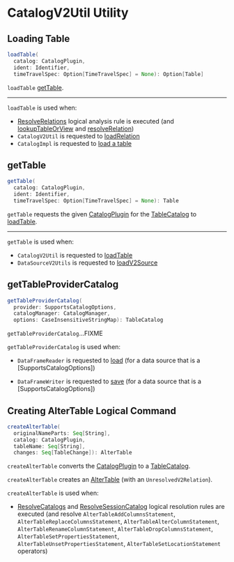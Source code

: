 # CatalogV2Util Utility

## <span id="loadTable"> Loading Table

```scala
loadTable(
  catalog: CatalogPlugin,
  ident: Identifier,
  timeTravelSpec: Option[TimeTravelSpec] = None): Option[Table]
```

`loadTable` [getTable](#getTable).

---

`loadTable` is used when:

* [ResolveRelations](../../logical-analysis-rules/ResolveRelations.md) logical analysis rule is executed (and [lookupTableOrView](../../logical-analysis-rules/ResolveRelations.md#lookupTableOrView) and [resolveRelation](../../logical-analysis-rules/ResolveRelations.md#resolveRelation))
* `CatalogV2Util` is requested to [loadRelation](#loadRelation)
* `CatalogImpl` is requested to [load a table](../../CatalogImpl.md#loadTable)

## <span id="getTable"> getTable

```scala
getTable(
  catalog: CatalogPlugin,
  ident: Identifier,
  timeTravelSpec: Option[TimeTravelSpec] = None): Table
```

`getTable` requests the given [CatalogPlugin](CatalogPlugin.md) for the [TableCatalog](CatalogHelper.md#asTableCatalog) to [loadTable](TableCatalog.md#loadTable).

---

`getTable` is used when:

* `CatalogV2Util` is requested to [loadTable](#loadTable)
* `DataSourceV2Utils` is requested to [loadV2Source](../../connectors/DataSourceV2Utils.md#loadV2Source)

## <span id="getTableProviderCatalog"> getTableProviderCatalog

```scala
getTableProviderCatalog(
  provider: SupportsCatalogOptions,
  catalogManager: CatalogManager,
  options: CaseInsensitiveStringMap): TableCatalog
```

`getTableProviderCatalog`...FIXME

`getTableProviderCatalog` is used when:

* `DataFrameReader` is requested to [load](../../DataFrameReader.md#load) (for a data source that is a [SupportsCatalogOptions])

* `DataFrameWriter` is requested to [save](../../DataFrameWriter.md#save) (for a data source that is a [SupportsCatalogOptions])

## <span id="createAlterTable"> Creating AlterTable Logical Command

```scala
createAlterTable(
  originalNameParts: Seq[String],
  catalog: CatalogPlugin,
  tableName: Seq[String],
  changes: Seq[TableChange]): AlterTable
```

`createAlterTable` converts the [CatalogPlugin](CatalogPlugin.md) to a [TableCatalog](CatalogHelper.md#asTableCatalog).

`createAlterTable` creates an [AlterTable](../../logical-operators/AlterTable.md) (with an `UnresolvedV2Relation`).

`createAlterTable` is used when:

* [ResolveCatalogs](../../logical-analysis-rules/ResolveCatalogs.md) and [ResolveSessionCatalog](../../logical-analysis-rules/ResolveSessionCatalog.md) logical resolution rules are executed (and resolve `AlterTableAddColumnsStatement`, `AlterTableReplaceColumnsStatement`, `AlterTableAlterColumnStatement`, `AlterTableRenameColumnStatement`, `AlterTableDropColumnsStatement`, `AlterTableSetPropertiesStatement`, `AlterTableUnsetPropertiesStatement`, `AlterTableSetLocationStatement` operators)
